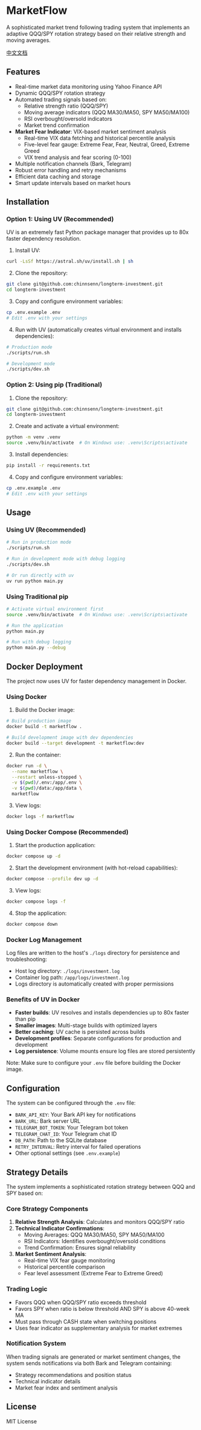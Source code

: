 # MarketFlow

A sophisticated market trend following trading system that implements an adaptive QQQ/SPY rotation strategy based on their relative strength and moving averages.

[中文文档](README_cn.md)

## Features

- Real-time market data monitoring using Yahoo Finance API
- Dynamic QQQ/SPY rotation strategy
- Automated trading signals based on:
  - Relative strength ratio (QQQ/SPY)
  - Moving average indicators (QQQ MA30/MA50, SPY MA50/MA100)
  - RSI overbought/oversold indicators
  - Market trend confirmation
- **Market Fear Indicator**: VIX-based market sentiment analysis
  - Real-time VIX data fetching and historical percentile analysis
  - Five-level fear gauge: Extreme Fear, Fear, Neutral, Greed, Extreme Greed
  - VIX trend analysis and fear scoring (0-100)
- Multiple notification channels (Bark, Telegram)
- Robust error handling and retry mechanisms
- Efficient data caching and storage
- Smart update intervals based on market hours

## Installation

### Option 1: Using UV (Recommended)

UV is an extremely fast Python package manager that provides up to 80x faster dependency resolution.

1. Install UV:
```bash
curl -LsSf https://astral.sh/uv/install.sh | sh
```

2. Clone the repository:
```bash
git clone git@github.com:chinnsenn/longterm-investment.git
cd longterm-investment
```

3. Copy and configure environment variables:
```bash
cp .env.example .env
# Edit .env with your settings
```

4. Run with UV (automatically creates virtual environment and installs dependencies):
```bash
# Production mode
./scripts/run.sh

# Development mode
./scripts/dev.sh
```

### Option 2: Using pip (Traditional)

1. Clone the repository:
```bash
git clone git@github.com:chinnsenn/longterm-investment.git
cd longterm-investment
```

2. Create and activate a virtual environment:
```bash
python -m venv .venv
source .venv/bin/activate  # On Windows use: .venv\Scripts\activate
```

3. Install dependencies:
```bash
pip install -r requirements.txt
```

4. Copy and configure environment variables:
```bash
cp .env.example .env
# Edit .env with your settings
```

## Usage

### Using UV (Recommended)
```bash
# Run in production mode
./scripts/run.sh

# Run in development mode with debug logging
./scripts/dev.sh

# Or run directly with uv
uv run python main.py
```

### Using Traditional pip
```bash
# Activate virtual environment first
source .venv/bin/activate  # On Windows use: .venv\Scripts\activate

# Run the application
python main.py

# Run with debug logging
python main.py --debug
```

## Docker Deployment

The project now uses UV for faster dependency management in Docker.

### Using Docker

1. Build the Docker image:
```bash
# Build production image
docker build -t marketflow .

# Build development image with dev dependencies
docker build --target development -t marketflow:dev
```

2. Run the container:
```bash
docker run -d \
  --name marketflow \
  --restart unless-stopped \
  -v $(pwd)/.env:/app/.env \
  -v $(pwd)/data:/app/data \
  marketflow
```

3. View logs:
```bash
docker logs -f marketflow
```

### Using Docker Compose (Recommended)

1. Start the production application:
```bash
docker compose up -d
```

2. Start the development environment (with hot-reload capabilities):
```bash
docker compose --profile dev up -d
```

3. View logs:
```bash
docker compose logs -f
```

4. Stop the application:
```bash
docker compose down
```

### Docker Log Management

Log files are written to the host's `./logs` directory for persistence and troubleshooting:

- Host log directory: `./logs/investment.log`
- Container log path: `/app/logs/investment.log`
- Logs directory is automatically created with proper permissions

### Benefits of UV in Docker

- **Faster builds**: UV resolves and installs dependencies up to 80x faster than pip
- **Smaller images**: Multi-stage builds with optimized layers
- **Better caching**: UV cache is persisted across builds
- **Development profiles**: Separate configurations for production and development
- **Log persistence**: Volume mounts ensure log files are stored persistently

Note: Make sure to configure your `.env` file before building the Docker image.

## Configuration

The system can be configured through the `.env` file:
- `BARK_API_KEY`: Your Bark API key for notifications
- `BARK_URL`: Bark server URL
- `TELEGRAM_BOT_TOKEN`: Your Telegram bot token
- `TELEGRAM_CHAT_ID`: Your Telegram chat ID
- `DB_PATH`: Path to the SQLite database
- `RETRY_INTERVAL`: Retry interval for failed operations
- Other optional settings (see `.env.example`)

## Strategy Details

The system implements a sophisticated rotation strategy between QQQ and SPY based on:

### Core Strategy Components
1. **Relative Strength Analysis**: Calculates and monitors QQQ/SPY ratio
2. **Technical Indicator Confirmations**:
   - Moving Averages: QQQ MA30/MA50, SPY MA50/MA100
   - RSI Indicators: Identifies overbought/oversold conditions
   - Trend Confirmation: Ensures signal reliability
3. **Market Sentiment Analysis**:
   - Real-time VIX fear gauge monitoring
   - Historical percentile comparison
   - Fear level assessment (Extreme Fear to Extreme Greed)

### Trading Logic
- Favors QQQ when QQQ/SPY ratio exceeds threshold
- Favors SPY when ratio is below threshold AND SPY is above 40-week MA
- Must pass through CASH state when switching positions
- Uses fear indicator as supplementary analysis for market extremes

### Notification System
When trading signals are generated or market sentiment changes, the system sends notifications via both Bark and Telegram containing:
- Strategy recommendations and position status
- Technical indicator details
- Market fear index and sentiment analysis

## License

MIT License
